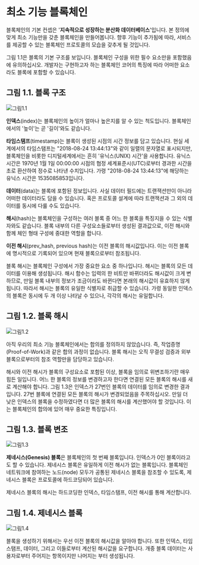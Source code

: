 # 최소 기능 블록체인
블록체인의 기본 컨셉은 '**지속적으로 성장하는 분산화 데이터베이스**'입니다. 본 정의에 맞게 최소 기능만을 갖춘 블록체인을 만들어봅니다. 향후 기능이 추가됨에 따라, 서비스를 제공할 수 있는 블록체인 프로토콜의 모습을 갖추게 될 것입니다.   
   
그림 1.1은 블록의 기본 구조를 보입니다. 블록체인 구성을 위한 필수 요소만을 포함했음에 유의하십시오. 개발자는 구현하고자 하는 블록체인 코어의 특징에 따라 어떠한 요소라도 블록에 포함할 수 있습니다.
   
## 그림 1.1. 블록 구조
![그림1.1](https://github.com/JOYUJEONG/onechain/blob/master/1_minimal_functional/images/1-1.png)
   
**인덱스**(index)는 블록체인의 높이가 얼마나 높은지를 알 수 있는 척도입니다. 블록체인에서의 '높이'는 곧 '길이'와도 같습니다.   
   
**타임스탬프**(timestamp)는 블록이 생성된 시점의 시간 정보를 담고 있습니다. 현실 세계에서의 타임스탬프는 "2018-08-24 13:44:13"와 같이 일렬의 문자열로 표시되지만, 블록체인을 비롯한 디지털세계에서는 흔히 '유닉스(UNIX) 시간'을 사용합니다. 유닉스 시간은 1970년 1월 1일 00:00:00 시점의 협정 세계표준시(UTC)로부터 경과한 시간을 초로 환산하여 정수로 나타낸 수치입니다. 가령 "2018-08-24 13:44:13"에 해당하는 유닉스 시간은 1535085853입니다.   
   
**데이터**(data)는 블록에 포함된 정보입니다. 사실 데이터 필드에는 트랜잭션만이 아니라 어떠한 데이터라도 담을 수 있습니다. 혹은 프로토콜 설계에 따라 트랜잭션과 그 외의 데이터를 동시에 다룰 수도 있습니다.   
   
**해시**(hash)는 블록체인을 구성하는 여러 블록 중 어느 한 블록을 특징지을 수 있는 식별자와도 같습니다. 블록 내부의 다른 구성요소들로부터 생성된 결과값으로, 이전 해시와 함께 체인 형태 구성에 중대한 역할을 합니다.   
   
**이전 해시**(prev_hash, previous hash)는 이전 블록의 해시값입니다. 이는 이전 블록에 명시적으로 기록되어 있으며 현재 블록으로부터 참조됩니다.   
   
블록 해시는 블록체인 구성에서 가장 중요한 요소 중 하나입니다. 해시는 블록의 모든 데이터를 이용해 생성됩니다. 해시 함수는 입력의 한 비트만 바뀌더라도 해시값이 크게 변하므로, 만일 블록 내부의 정보가 조금이라도 바뀐다면 본래의 해시값이 유효하지 않게 됩니다. 따라서 해시는 블록의 유일한 식별자로 취급할 수 있습니다. 가령 동일한 인덱스의 블록은 동시에 두 개 이상 나타날 수 있으나, 각각의 해시는 유일합니다.
   
## 그림 1.2. 블록 해시
![그림1.2](https://github.com/JOYUJEONG/onechain/blob/master/1_minimal_functional/images/1-2.png) 
   
아직 우리의 최소 기능 블록체인에서는 합의를 정의하지 않았습니다. 즉, 작업증명(Proof-of-Work)과 같은 합의 과정이 없습니다. 블록 해시는 오직 무결성 검증과 외부 블록으로부터의 참조 역할만을 담당하고 있습니다.   
   
해시와 이전 해시가 블록의 구성요소로 포함된 이상, 블록을 임의로 위변조하기란 매우 힘든 일입니다. 어느 한 블록의 정보를 변경하고자 한다면 연결된 모든 블록의 해시를 새로 계산해야 합니다. 그림 1.3은 인덱스가 27번인 블록의 데이터를 임의로 변경한 결과입니다. 27번 블록에 연결된 모든 블록의 해시가 변경되었음을 주목하십시오. 만일 더 낮은 인덱스의 블록을 수정하였다면 더 많은 블록의 해시를 계산했어야 할 것입니다. 이는 블록체인의 합의에 있어 매우 중요한 특징입니다.   
   
## 그림 1.3. 블록 변조
![그림1.3](https://github.com/JOYUJEONG/onechain/blob/master/1_minimal_functional/images/1-3.png)
   
**제네시스(Genesis) 블록**은 블록체인의 첫 번째 블록입니다. 인덱스가 0인 블록이라고도 할 수 있습니다. 제네시스 블록은 유일하게 이전 해시가 없는 블록입니다. 블록체인 네트워크에 참여하는 노드(node) 모두가 공통된 제네시스 블록을 참조할 수 있도록, 제네시스 블록은 프로토콜에 하드코딩되어 있습니다.   
   
제네시스 블록의 해시는 하드코딩한 인덱스, 타임스탬프, 이전 해시를 통해 계산합니다.
   
## 그림 1.4. 제네시스 블록
![그림1.4](https://github.com/JOYUJEONG/onechain/blob/master/1_minimal_functional/images/1-4.png)
   
블록을 생성하기 위해서는 우선 이전 블록의 해시값을 알아야 합니다. 또한 인덱스, 타임스탬프, 데이터, 그리고 이들로부터 계산된 해시값을 요구합니다. 개중 블록 데이터는 사용자로부터 주어지는 항목이지만 나머지는 부터 생성됩니다.
